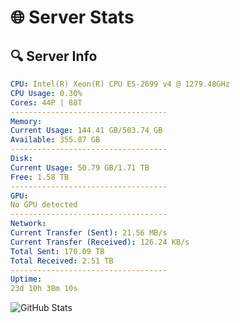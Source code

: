 # 🌐 Server Stats
## 🔍 Server Info
```yaml
CPU: Intel(R) Xeon(R) CPU E5-2699 v4 @ 1279.48GHz
CPU Usage: 0.30%
Cores: 44P | 88T
-----------------------------------
Memory:
Current Usage: 144.41 GB/503.74 GB
Available: 355.87 GB
-----------------------------------
Disk:
Current Usage: 50.79 GB/1.71 TB
Free: 1.58 TB
-----------------------------------
GPU:
No GPU detected
-----------------------------------
Network:
Current Transfer (Sent): 21.56 MB/s
Current Transfer (Received): 126.24 KB/s
Total Sent: 170.09 TB
Total Received: 2.51 TB
-----------------------------------
Uptime:
23d 10h 38m 10s
```
![GitHub Stats](https://img.shields.io/badge/Updated-2025-03-03_09:21:28-blue)